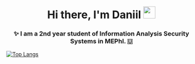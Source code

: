 <!-- ### Hi there 👋, I'm Daniil! -->

<h1 align="center"> Hi there, I'm Daniil</a> 
<img src="https://github.com/blackcater/blackcater/raw/main/images/Hi.gif" height="32"/></h1>
<h3 align="center">✨ I am a 2nd year student of Information Analysis Security Systems in MEPhI. 🇺</h3>



[![Top Langs](https://github-readme-stats.vercel.app/api/top-langs/?username=DaniilGen&hide_progress=true)](https://github.com/anuraghazra/github-readme-stats)

<!--
**DaniilGen/DaniilGen** is a ✨ _special_ ✨ repository because its `README.md` (this file) appears on your GitHub profile.

Here are some ideas to get you started:

- 🔭 I’m currently working on ...
- 🌱 I’m currently learning ...
- 👯 I’m looking to collaborate on ...
- 🤔 I’m looking for help with ...
- 💬 Ask me about ...
- 📫 How to reach me: ...
- 😄 Pronouns: ...
- ⚡ Fun fact: ...
-->
